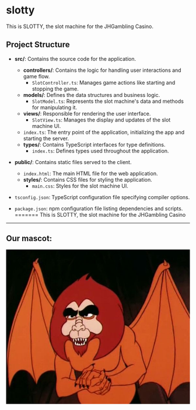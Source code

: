 # slotty
This is SLOTTY, the slot machine for the JHGambling Casino.

## Project Structure
- **src/**: Contains the source code for the application.
  - **controllers/**: Contains the logic for handling user interactions and game flow.
    - `SlotController.ts`: Manages game actions like starting and stopping the game.
  - **models/**: Defines the data structures and business logic.
    - `SlotModel.ts`: Represents the slot machine's data and methods for manipulating it.
  - **views/**: Responsible for rendering the user interface.
    - `SlotView.ts`: Manages the display and updates of the slot machine UI.
  - `index.ts`: The entry point of the application, initializing the app and starting the server.
  - **types/**: Contains TypeScript interfaces for type definitions.
    - `index.ts`: Defines types used throughout the application.

- **public/**: Contains static files served to the client.
  - `index.html`: The main HTML file for the web application.
  - **styles/**: Contains CSS files for styling the application.
    - `main.css`: Styles for the slot machine UI.

- `tsconfig.json`: TypeScript configuration file specifying compiler options.
- `package.json`: npm configuration file listing dependencies and scripts.
=======
This is SLOTTY, the slot machine for the JHGambling Casino
---

## Our mascot:

![image](mascot.jpeg)
